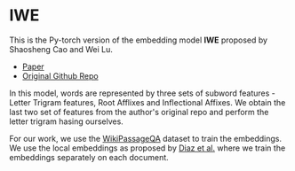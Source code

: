 # IWE

This is the Py-torch version of the embedding model **IWE** proposed by Shaosheng Cao and Wei Lu. 
- [Paper](https://www.aaai.org/ocs/index.php/AAAI/AAAI17/paper/download/14724/14187)
- [Original Github Repo](https://github.com/ShelsonCao/IWE)

In this model, words are represented by three sets of subword features - Letter Trigram features, Root Afflixes and Inflectional Affixes. We obtain the last two set of features from the author's original repo and perform the letter trigram hasing ourselves.

For our work, we use the [WikiPassageQA](https://arxiv.org/pdf/1805.03797.pdf) dataset to train the embeddings. We use the local embeddings as proposed by [Diaz et al.](http://www.aclweb.org/anthology/P16-1035) where we train the embeddings separately on each document.
